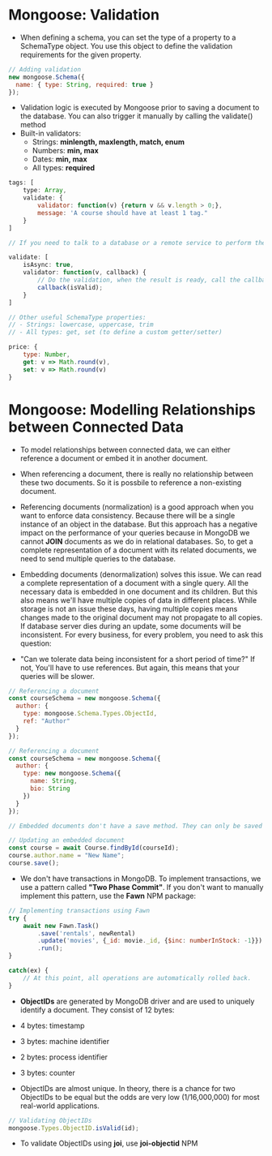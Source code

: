 # Mongoose: Validation

- When defining a schema, you can set the type of a property to a SchemaType object. You use this object to define the validation requirements for the given property.

```javascript
// Adding validation
new mongoose.Schema({
  name: { type: String, required: true }
});
```

- Validation logic is executed by Mongoose prior to saving a document to the database. You can also trigger it manually by calling the validate() method
- Built-in validators:
  - Strings: <b>minlength, maxlength, match, enum</b>
  - Numbers: <b>min, max</b>
  - Dates: <b>min, max</b>
  - All types: <b>required</b>

```javascript
tags: [
    type: Array,
    validate: {
        validator: function(v) {return v && v.length > 0;},
        message: 'A course should have at least 1 tag."
    }
]

// If you need to talk to a database or a remote service to perform the validation, you need to create an async validator:

validate: [
    isAsync: true,
    validator: function(v, callback) {
        // Do the validation, when the result is ready, call the callback
        callback(isValid);
    }
]

// Other useful SchemaType properties:
// - Strings: lowercase, uppercase, trim
// - All types: get, set (to define a custom getter/setter)

price: {
    type: Number,
    get: v => Math.round(v),
    set: v => Math.round(v)
}
```

# Mongoose: Modelling Relationships between Connected Data

- To model relationships between connected data, we can either reference a document or embed it in another document.

- When referencing a document, there is really no relationship between these two documents. So it is possbile to reference a non-existing document.

- Referencing documents (normalization) is a good approach when you want to enforce data consistency. Because there will be a single instance of an object in the database. But this approach has a negative impact on the performance of your queries because in MongoDB we cannot <b>JOIN</b> documents as we do in relational databases. So, to get a complete representation of a document with its related documents, we need to send multiple queries to the database.

- Embedding documents (denormalization) solves this issue. We can read a complete representation of a document with a single query. All the necessary data is embedded in one document and its children. But this also means we'll have multiple copies of data in different places. While storage is not an issue these days, having multiple copies means changes made to the original document may not propagate to all copies. If database server dies during an update, some documents will be inconsistent. For every business, for every problem, you need to ask this question:
- "Can we tolerate data being inconsistent for a short period of time?" If not, You'll have to use references. But again, this means that your queries will be slower.

```javascript
// Referencing a document
const courseSchema = new mongoose.Schema({
  author: {
    type: mongoose.Schema.Types.ObjectId,
    ref: "Author"
  }
});

// Referencing a document
const courseSchema = new mongoose.Schema({
  author: {
    type: new mongoose.Schema({
      name: String,
      bio: String
    })
  }
});

// Embedded documents don't have a save method. They can only be saved in the context of their parent.
```

```javascript
// Updating an embedded document
const course = await Course.findById(courseId);
course.author.name = "New Name";
course.save();
```

- We don't have transactions in MongoDB. To implement transactions, we use a pattern called <b>"Two Phase Commit"</b>. If you don't want to manually implement this pattern, use the <b>Fawn</b> NPM package:

```javascript
// Implementing transactions using Fawn
try {
    await new Fawn.Task()
        .save('rentals', newRental)
        .update('movies', {_id: movie._id, {$inc: numberInStock: -1}})
        .run();
}

catch(ex) {
    // At this point, all operations are automatically rolled back.
}
```

- <b>ObjectIDs</b> are generated by MongoDB driver and are used to uniquely identify a document. They consist of 12 bytes:
- 4 bytes: timestamp
- 3 bytes: machine identifier
- 2 bytes: process identifier
- 3 bytes: counter

- ObjectIDs are almost unique. In theory, there is a chance for two ObjectIDs to be equal but the odds are very low (1/16,000,000) for most real-world applications.

```javascript
// Validating ObjectIDs
mongoose.Types.ObjectID.isValid(id);
```

- To validate ObjectIDs using <b>joi</b>, use <b>joi-objectid</b> NPM
